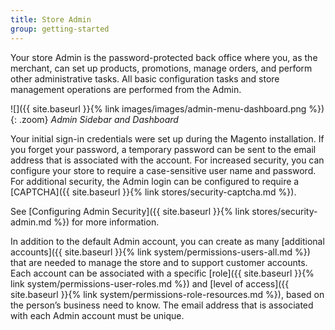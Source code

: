 ```yaml
---
title: Store Admin
group: getting-started
---
```


Your store Admin is the password-protected back office where you, as the merchant, can set up products, promotions, manage orders, and perform other administrative tasks. All basic configuration tasks and store management operations are performed from the Admin.

![]({{ site.baseurl }}{% link images/images/admin-menu-dashboard.png %}){: .zoom}
*Admin Sidebar and Dashboard*

Your initial sign-in credentials were set up during the Magento installation. If you forget your password, a temporary password can be sent to the email address that is associated with the account. For increased security, you can configure your store to require a case-sensitive user name and password. For additional security, the Admin login can be configured to require a [CAPTCHA]({{ site.baseurl }}{% link stores/security-captcha.md %}).

See [Configuring Admin Security]({{ site.baseurl }}{% link stores/security-admin.md %}) for more information.

In addition to the default Admin account, you can create as many [additional accounts]({{ site.baseurl }}{% link system/permissions-users-all.md %}) that are needed to manage the store and to support customer accounts. Each account can be associated with a specific [role]({{ site.baseurl }}{% link system/permissions-user-roles.md %}) and [level of access]({{ site.baseurl }}{% link system/permissions-role-resources.md %}), based on the person’s business need to know. The email address that is associated with each Admin account must be unique.
